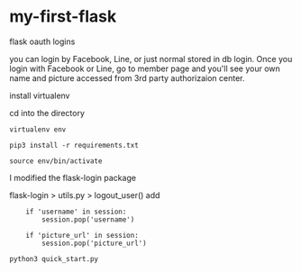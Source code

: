 # my-first-flask
flask oauth logins

you can login by Facebook, Line, or just normal stored in db login.
Once you login with Facebook or Line, go to member page and you'll see your own name and picture accessed from 3rd party authorizaion center. 

install virtualenv

cd into the directory

`virtualenv env`

`pip3 install -r requirements.txt`

`source env/bin/activate`

I modified the flask-login package

flask-login > utils.py > logout_user()
add 
```
    if 'username' in session:
        session.pop('username')

    if 'picture_url' in session:
        session.pop('picture_url')
```

`python3 quick_start.py`
